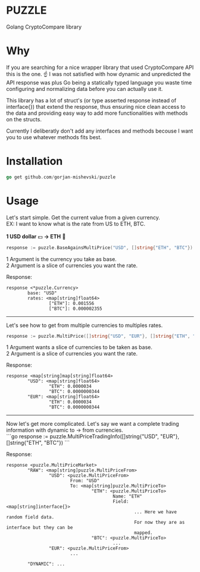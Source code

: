 # PUZZLE
Golang CryptoCompare library

# Why
If you are searching for a nice wrapper library that used CryptoCompare API this is the one. ☝️ 
I was not satisfied with how dynamic and unpredicted the API response was plus Go being a statically typed language you waste time configuring and normalizing data before you can actually use it.

This library has a lot of struct's (or type asserted response instead of interface{}) that extend the response, thus ensuring nice clean access to the data and providing easy way to add more functionalities with methods on the structs.

Currently I deliberatly don't add any interfaces and methods becouse I want you to use whatever methods fits best.

# Installation
```go
go get github.com/gorjan-mishevski/puzzle
```

# Usage
Let's start simple. Get the current value from a given currency.<br>
EX: I want to know what is the rate from US to ETH, BTC.<br><br>
<b>1 USD dollar</b> 💵 <b>-> ETH</b> 💎

```go
response := puzzle.BaseAgainsMultiPrice("USD", []string{"ETH", "BTC"})
```
1 Argument is the currency you take as base. <br>
2 Argument is a slice of currencies you want the rate.

Response:
```
response <*puzzle.Currency>
        base: "USD"
        rates: <map[string]float64>
                ["ETH"]: 0.001556
                ["BTC"]: 0.000002355
```
<hr>
Let's see how to get from multiple currencies to multiples rates.<br>

```go
response := puzzle.MultiPrice([]string{"USD", "EUR"}, []string{"ETH", "BTC"})
```
1 Argument wants a slice of currencies to be taken as base.<br>
2 Argument is a slice of currencies you want the rate.<br>

Response:
```
response <map[string]map[string]float64>
        "USD": <map[string]float64>
                "ETH": 0.0000034
                "BTC": 0.0000000344
        "EUR": <map[string]float64>
                "ETH": 0.0000034
                "BTC": 0.0000000344
```
<hr>
Now let's get more complicated. Let's say we want a complete trading information with dynamic to -> from currencies.
<br>
```go
response := puzzle.MultiPriceTradingInfo([]string{"USD", "EUR"}, []string{"ETH", "BTC"})
```

Response:<br>
```
response <puzzle.MultiPriceMarket>
        "RAW": <map[string]puzzle.MultiPriceFrom>
                "USD": <puzzle.MultiPriceFrom>
                        From: "USD"
                        To: <map[string]puzzle.MultiPriceTo>
                                "ETH": <puzzle.MultiPriceTo>
                                        Name: "ETH"
                                        Field: <map[string]interface{}>
                                                ... Here we have random field data.
                                                For now they are as interface but they can be
                                                mapped.
                                "BTC": <puzzle.MultiPriceTo>
                                        ...
                "EUR": <puzzle.MultiPriceFrom>
                        ...
                        
        "DYNAMIC": ...
```


